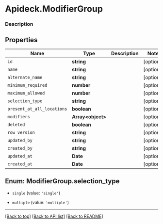 # Apideck.ModifierGroup

### Description

## Properties
Name | Type | Description | Notes
------------ | ------------- | ------------- | -------------
`id` | **string** |  | [optional] 
`name` | **string** |  | [optional] 
`alternate_name` | **string** |  | [optional] 
`minimum_required` | **number** |  | [optional] 
`maximum_allowed` | **number** |  | [optional] 
`selection_type` | **string** |  | [optional] 
`present_at_all_locations` | **boolean** |  | [optional] 
`modifiers` | **Array&lt;object&gt;** |  | [optional] 
`deleted` | **boolean** |  | [optional] 
`row_version` | **string** |  | [optional] 
`updated_by` | **string** |  | [optional] 
`created_by` | **string** |  | [optional] 
`updated_at` | **Date** |  | [optional] 
`created_at` | **Date** |  | [optional] 





<a name="ModifierGroupSelectionType"></a>
## Enum: ModifierGroup.selection_type


* `single` (value: `'single'`)

* `multiple` (value: `'multiple'`)




---

[[Back to top]](#) [[Back to API list]](../../../../README.md#documentation-for-api-endpoints) [[Back to README]](../../../../README.md)


